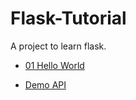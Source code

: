 # Flask-Tutorial

A project to learn flask.

- [01 Hello World](./doc/hello_world/hello_world.md)

- [Demo API](./doc/demo_api/demo_api.md)
